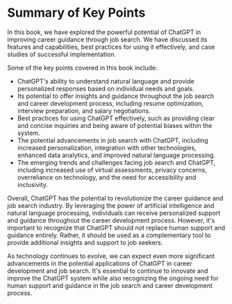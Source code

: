 Summary of Key Points
=================================

In this book, we have explored the powerful potential of ChatGPT in improving career guidance through job search. We have discussed its features and capabilities, best practices for using it effectively, and case studies of successful implementation.

Some of the key points covered in this book include:

* ChatGPT's ability to understand natural language and provide personalized responses based on individual needs and goals.
* Its potential to offer insights and guidance throughout the job search and career development process, including resume optimization, interview preparation, and salary negotiations.
* Best practices for using ChatGPT effectively, such as providing clear and concise inquiries and being aware of potential biases within the system.
* The potential advancements in job search with ChatGPT, including increased personalization, integration with other technologies, enhanced data analytics, and improved natural language processing.
* The emerging trends and challenges facing job search and ChatGPT, including increased use of virtual assessments, privacy concerns, overreliance on technology, and the need for accessibility and inclusivity.

Overall, ChatGPT has the potential to revolutionize the career guidance and job search industry. By leveraging the power of artificial intelligence and natural language processing, individuals can receive personalized support and guidance throughout the career development process. However, it's important to recognize that ChatGPT should not replace human support and guidance entirely. Rather, it should be used as a complementary tool to provide additional insights and support to job seekers.

As technology continues to evolve, we can expect even more significant advancements in the potential applications of ChatGPT in career development and job search. It's essential to continue to innovate and improve the ChatGPT system while also recognizing the ongoing need for human support and guidance in the job search and career development process.
